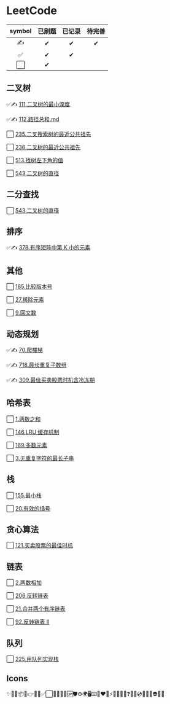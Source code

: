 # LeetCode

| symbol | 已刷题 | 已记录 | 待完善 |
| :----: | :----: | :----: | :----: |
|   ✍   |   ✔    |   ✔    |   ✔    |
|   ✅   |   ✔    |   ✔    |        |
|   ⬜   |   ✔    |        |        |

## 二叉树

✅✍ [111.二叉树的最小深度](./markdown/二叉树/111.二叉树的最小深度.md)

✅✍ [112.路径总和.md](./markdown/二叉树/112.路径总和.md)

⬜ [235.二叉搜索树的最近公共祖先](./markdown/二叉树/235.二叉搜索树的最近公共祖先.md)

⬜ [236.二叉树的最近公共祖先](./markdown/二叉树/236.二叉树的最近公共祖先.md)

⬜ [513.找树左下角的值](./markdown/二叉树/513.找树左下角的值.md)

⬜ [543.二叉树的直径](./markdown/二叉树/543.二叉树的直径.md)

## 二分查找

⬜ [543.二叉树的直径](./markdown/二叉树/543.二叉树的直径.md)

## 排序

✅✍ [378.有序矩阵中第 K 小的元素](./markdown/排序/378.有序矩阵中第K小的元素.md)

## 其他

⬜ [165.比较版本号](./markdown/其他/165.比较版本号.md)

⬜ [27.移除元素](./markdown/其他/27.移除元素.md)

⬜ [9.回文数](./markdown/其他/9.回文数.md)

## 动态规划

✅✍ [70.爬楼梯](./markdown/动态规划/70.爬楼梯.md)

✅✍ [718.最长重复子数组](./markdown/动态规划/718.最长重复子数组.md)

✅✍ [309.最佳买卖股票时机含冷冻期](./markdown/动态规划/309.最佳买卖股票时机含冷冻期.md)

## 哈希表

⬜ [1.两数之和](./markdown/哈希表/1.两数之和.md)

⬜ [146.LRU 缓存机制](./markdown/哈希表/146.LRU缓存机制.md)

⬜ [169.多数元素](./markdown/哈希表/169.多数元素.md)

⬜ [3.无重复字符的最长子串](./markdown/哈希表/3.无重复字符的最长子串.md)

## 栈

⬜ [155.最小栈](./markdown/栈/155.最小栈.md)

⬜ [20.有效的括号](./markdown/栈/20.有效的括号.md)

## 贪心算法

⬜ [121.买卖股票的最佳时机](./markdown/贪心算法/121.买卖股票的最佳时机.md)

## 链表

⬜ [2.两数相加](./markdown/链表/2.两数相加.md)

⬜ [206.反转链表](./markdown/链表/206.反转链表.md)

⬜ [21.合并两个有序链表](./markdown/链表/21.合并两个有序链表.md)

⬜ [92.反转链表 II](./markdown/链表/92.反转链表II.md)

## 队列

⬜ [225.用队列实现栈](./markdown/队列/225.用队列实现栈.md)

## Icons

✨🐛🔗📦🔨👉🌈🎨✅⬜📝💄🌱🔰🆙🛡⚙️🌍🖥⌨️🤝❤️💚⚡🔌🧳💪🎯❓👬🎁💿📖🧐🤔👽🎉🔧
